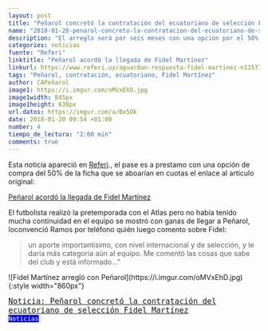 ```yaml
---
layout: post
title: "Peñarol concretó la contratación del ecuatoriano de selección Fidel Martínez"
name: "2018-01-20-penarol-concreto-la-contratacion-del-ecuatoriano-de-seleccion-fidel-martinez"
description: "El arreglo será por seis meses con una opción por el 50% del pase que Peñarol  se lo pagaría al Atlas en cuotas. El pase aseguran esta hecho falta solo arreglar el papeleo"
categories: noticias
fuente: "Referi"
linktitle: "Peñarol acordó la llegada de Fidel Martínez"
linkurl: https://www.referi.uy/aguardan-respuesta-fidel-martinez-n1157386
tags: "Peñarol, contratación, ecuatoriano, Fidel Martínez"
author: CAPeñarol
image1: https://i.imgur.com/oMVxEhD.jpg
image1width: 845px
image1height: 638px
url.datos: https://imgur.com/a/Bx5Ok
date: 2018-01-20 09:54 +01:00
number: 4
tiempo_de_lectura: "2:00 min"
comments: true
---
```


Esta noticia apareció en [Referi](https://www.referi.uy)., el pase es a prestamo con una opción de compra del 50% de la ficha que se aboarían en cuotas el enlace al artículo original:
 
<a href="https://www.referi.uy/aguardan-respuesta-fidel-martinez-n1157386"><i class="fa fa-link" style="color:red;"></i><span> Peñarol acordó la llegada de Fidel Martínez</span></a>

El futbolista realizó la pretemporada con el Atlas pero no había tenido mucha continuidad en el equipo se mostró con ganas de llegar a Peñarol, loconvenció Ramos por teléfono quién luego comento sobre Fidel: 

<blockquote><p>un aporte importantísimo, con nivel internacional y de selección, y le daría más categoría aún al equipo. Me comentó las cosas que sabe del club y está informado..."</p></blockquote>
![Fidel Martínez arregló con Peñarol](https://i.imgur.com/oMVxEhD.jpg){:style width="860px"}

<span style="font-family:monospace;font-size:1.1em;background:negro;color:white;" class="rounded"><a href="{{ site.url}}/Lanoticia-Peñarol-concreto-pase-de-ecuatoriano">Noticia: Peñarol concretó la contratación del ecuatoriano de selección Fidel Martínez</a></span><a href="{{ site.url}}/noticias"><span style="font-size:0.9em;color:white;background:blue;font-family:monospace;" class="rounded"><br><i class="fa fa-globe"></i>Noticias</span></a>
